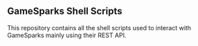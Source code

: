 GameSparks Shell Scripts
---

This repository contains all the shell scripts used to interact with GameSparks mainly using their REST API.

